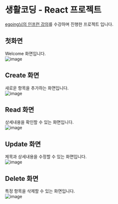 # 생활코딩 - React 프로젝트

[egoing님의 인프런 강의](https://www.inflearn.com/course/react-%EC%83%9D%ED%99%9C%EC%BD%94%EB%94%A9/dashboard)를 수강하며 진행한 프로젝트 입니다.

## 첫화면

Welcome 화면입니다.<br/>
![image](https://user-images.githubusercontent.com/74459565/154648683-f93edea8-ec56-4639-a784-94fbdb393a3f.png)

## Create 화면

새로운 항목을 추가하는 화면입니다.<br/>
![image](https://user-images.githubusercontent.com/74459565/154648741-bd124792-a0a6-4a18-b947-52d75d20fd98.png)

## Read 화면

상세내용을 확인할 수 있는 화면입니다.<br/>
![image](https://user-images.githubusercontent.com/74459565/154648809-07ab2e2e-4b11-4b27-a6f8-3795cc2d1999.png)

## Update 화면

제목과 상세내용을 수정할 수 있는 화면입니다.<br/>
![image](https://user-images.githubusercontent.com/74459565/154648947-33b3d8d8-bbe5-4132-986d-da9be19d817c.png)


## Delete 화면

특정 항목을 삭제할 수 있는 화면입니다.<br/>
![image](https://user-images.githubusercontent.com/74459565/154649028-15a62e63-5c46-4e58-b407-146d6963a854.png)
